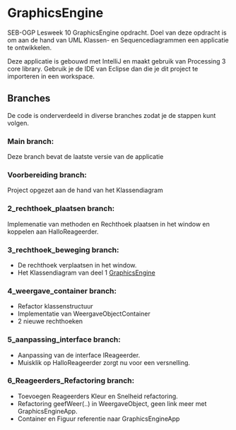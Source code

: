 # GraphicsEngine
SEB-OGP Lesweek 10 GraphicsEngine opdracht. Doel van deze opdracht is om aan de hand van UML Klassen- en Sequencediagrammen een applicatie te ontwikkelen.

Deze applicatie is gebouwd met IntelliJ en maakt gebruik van Processing 3 core library. Gebruik je de IDE van Eclipse dan die je dit project te importeren in een workspace.


## Branches
De code is onderverdeeld in diverse branches zodat je de stappen kunt volgen.

### Main branch:
Deze branch bevat de laatste versie van de applicatie

### Voorbereiding branch:
Project opgezet aan de hand van het Klassendiagram

### 2_rechthoek_plaatsen branch:
Implemenatie van methoden en Rechthoek plaatsen in het window en koppelen aan HalloReageerder.

### 3_rechthoek_beweging branch:
- De rechthoek verplaatsen in het window. 
- Het Klassendiagram van deel 1 [GraphicsEngine](GraphicsEngine/ontw/GraphicsEngine_1.pdf)

### 4_weergave_container branch:
- Refactor klassenstructuur
- Implementatie van WeergaveObjectContainer
- 2 nieuwe rechthoeken

### 5_aanpassing_interface branch:
- Aanpassing van de interface IReageerder.
- Muisklik op HalloReageerder zorgt nu voor een versnelling.

### 6_Reageerders_Refactoring branch:
- Toevoegen Reageerders Kleur en Snelheid refactoring.
- Refactoring geefWeer(..) in WeergaveObject, geen link meer met GraphicsEngineApp.
- Container en Figuur referentie naar GraphicsEngineApp


